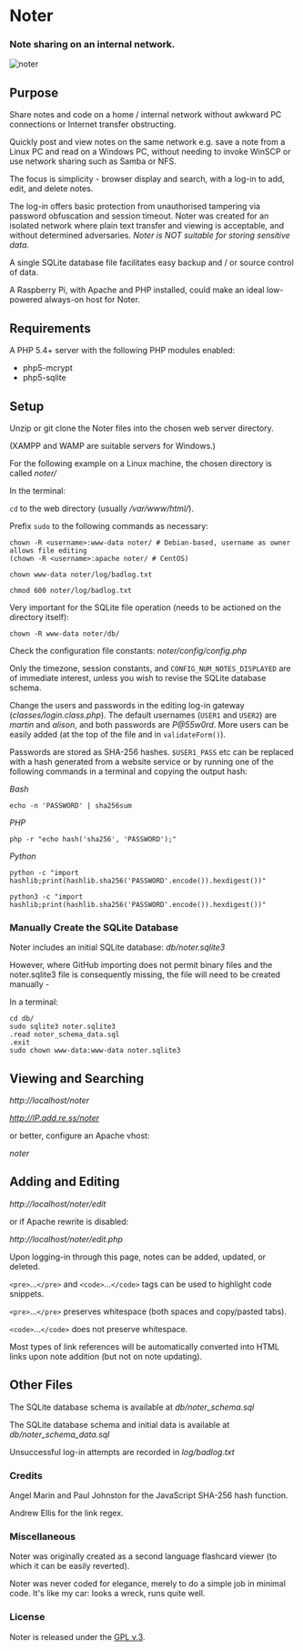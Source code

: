 
# Noter

### Note sharing on an internal network.


[1]: https://tinram.github.io/images/noter.png
![noter][1]


## Purpose

Share notes and code on a home / internal network without awkward PC connections or Internet transfer obstructing.

Quickly post and view notes on the same network e.g. save a note from a Linux PC and read on a Windows PC, without needing to invoke WinSCP or use network sharing such as Samba or NFS.

The focus is simplicity - browser display and search, with a log-in to add, edit, and delete notes.

The log-in offers basic protection from unauthorised tampering via password obfuscation and session timeout. Noter was created for an isolated network where plain text transfer and viewing is acceptable, and without determined adversaries. *Noter is NOT suitable for storing sensitive data.*

A single SQLite database file facilitates easy backup and / or source control of data.

A Raspberry Pi, with Apache and PHP installed, could make an ideal low-powered always-on host for Noter.


## Requirements

A PHP 5.4+ server with the following PHP modules enabled:

+ php5-mcrypt
+ php5-sqlite


## Setup

Unzip or git clone the Noter files into the chosen web server directory.

(XAMPP and WAMP are suitable servers for Windows.)

For the following example on a Linux machine, the chosen directory is called *noter/*

In the terminal:

`cd` to the web directory (usually */var/www/html/*).

Prefix `sudo` to the following commands as necessary:

    chown -R <username>:www-data noter/ # Debian-based, username as owner allows file editing
    (chown -R <username>:apache noter/ # CentOS)

    chown www-data noter/log/badlog.txt

    chmod 600 noter/log/badlog.txt

Very important for the SQLite file operation (needs to be actioned on the directory itself):

    chown -R www-data noter/db/

Check the configuration file constants: *noter/config/config.php*

Only the timezone, session constants, and `CONFIG_NUM_NOTES_DISPLAYED` are of immediate interest, unless you wish to revise the SQLite database schema.

Change the users and passwords in the editing log-in gateway (*classes/login.class.php*). The default usernames (`USER1` and `USER2`) are *martin* and *alison*, and both passwords are *P@55w0rd*. More users can be easily added (at the top of the file and in `validateForm()`).

Passwords are stored as SHA-256 hashes. `$USER1_PASS` etc can be replaced with a hash generated from a website service or by running one of the following commands in a terminal and copying the output hash:

*Bash*

    echo -n 'PASSWORD' | sha256sum

*PHP*

    php -r "echo hash('sha256', 'PASSWORD');"

*Python*

    python -c "import hashlib;print(hashlib.sha256('PASSWORD'.encode()).hexdigest())"

    python3 -c "import hashlib;print(hashlib.sha256('PASSWORD'.encode()).hexdigest())"


### Manually Create the SQLite Database

Noter includes an initial SQLite database: *db/noter.sqlite3*

However, where GitHub importing does not permit binary files and the noter.sqlite3 file is consequently missing, the file will need to be created manually -

In a terminal:

    cd db/
    sudo sqlite3 noter.sqlite3
    .read noter_schema_data.sql
    .exit
    sudo chown www-data:www-data noter.sqlite3


## Viewing and Searching

*http://localhost/noter*

*http://IP.add.re.ss/noter*

or better, configure an Apache vhost:

*noter*


## Adding and Editing

*http://localhost/noter/edit*

or if Apache rewrite is disabled:

*http://localhost/noter/edit.php*

Upon logging-in through this page, notes can be added, updated, or deleted.

`<pre>`...`</pre>` and `<code>`...`</code>` tags can be used to highlight code snippets.

`<pre>`...`</pre>` preserves whitespace (both spaces and copy/pasted tabs).

`<code>`...`</code>` does not preserve whitespace.

Most types of link references will be automatically converted into HTML links upon note addition (but not on note updating).


## Other Files

The SQLite database schema is available at *db/noter\_schema.sql*

The SQLite database schema and initial data is available at *db/noter\_schema\_data.sql*

Unsuccessful log-in attempts are recorded in *log/badlog.txt*


### Credits

Angel Marin and Paul Johnston for the JavaScript SHA-256 hash function.

Andrew Ellis for the link regex.


### Miscellaneous

Noter was originally created as a second language flashcard viewer (to which it can be easily reverted).

Noter was never coded for elegance, merely to do a simple job in minimal code. It's like my car: looks a wreck, runs quite well.


### License

Noter is released under the [GPL v.3](https://www.gnu.org/licenses/gpl-3.0.html).
